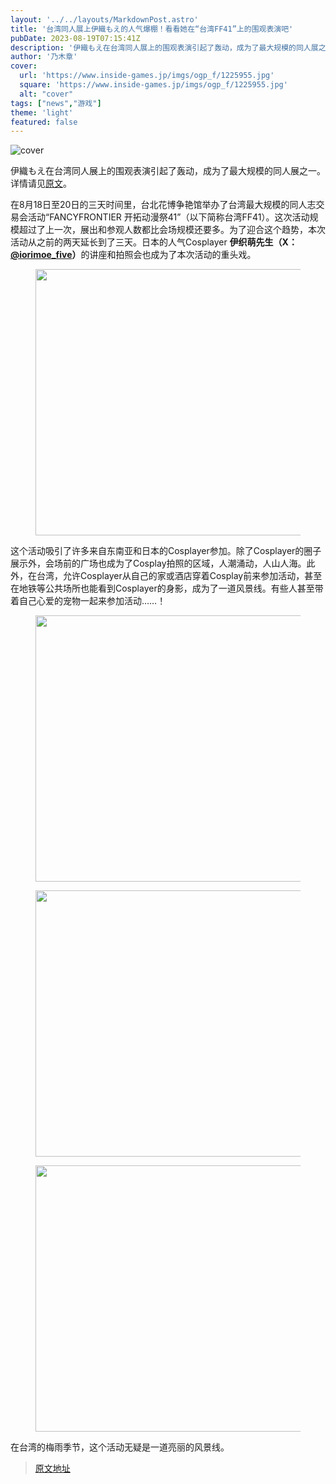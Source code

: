```yaml
---
layout: '../../layouts/MarkdownPost.astro'
title: '台湾同人展上伊織もえ的人气爆棚！看看她在“台湾FF41”上的围观表演吧'
pubDate: 2023-08-19T07:15:41Z
description: '伊織もえ在台湾同人展上的围观表演引起了轰动，成为了最大规模的同人展之一。'
author: '乃木章'
cover:
  url: 'https://www.inside-games.jp/imgs/ogp_f/1225955.jpg'
  square: 'https://www.inside-games.jp/imgs/ogp_f/1225955.jpg'
  alt: "cover"
tags: ["news","游戏"]
theme: 'light'
featured: false
---
```


![cover](https://www.inside-games.jp/imgs/ogp_f/1225955.jpg)

伊織もえ在台湾同人展上的围观表演引起了轰动，成为了最大规模的同人展之一。详情请见<a href="https://www.inside-games.jp/article/2023/08/19/147936.html">原文</a>。

在8月18日至20日的三天时间里，台北花博争艳馆举办了台湾最大规模的同人志交易会活动“FANCYFRONTIER 开拓动漫祭41”（以下简称台湾FF41）。这次活动规模超过了上一次，展出和参观人数都比会场规模还要多。为了迎合这个趋势，本次活动从之前的两天延长到了三天。日本的人气Cosplayer <b>伊织萌先生（X：<a target="_blank" rel="noopener noreferrer nofollow" href="https://twitter.com/iorimoe_five">@iorimoe_five</a>）</b>的讲座和拍照会也成为了本次活动的重头戏。</p>

<figure class="ctms-editor-image">
<img src="https://www.inside-games.jp/imgs/zoom/1225952.jpg" class="inline-article-image" width="640" height="426">
</figure>

这个活动吸引了许多来自东南亚和日本的Cosplayer参加。除了Cosplayer的圈子展示外，会场前的广场也成为了Cosplay拍照的区域，人潮涌动，人山人海。此外，在台湾，允许Cosplayer从自己的家或酒店穿着Cosplay前来参加活动，甚至在地铁等公共场所也能看到Cosplayer的身影，成为了一道风景线。有些人甚至带着自己心爱的宠物一起来参加活动……！

<figure class="ctms-editor-image">
<img src="https://www.inside-games.jp/imgs/zoom/1225960.jpg" class="inline-article-image" width="640" height="426">
</figure>

<figure class="ctms-editor-image">
<img src="https://www.inside-games.jp/imgs/zoom/1225951.jpg" class="inline-article-image" width="640" height="426">
</figure>

<figure class="ctms-editor-image">
<img src="https://www.inside-games.jp/imgs/zoom/1225953.jpg" class="inline-article-image" width="640" height="426">
</figure>

在台湾的梅雨季节，这个活动无疑是一道亮丽的风景线。

>[原文地址](https://www.inside-games.jp/article/2023/08/19/147936.html)  